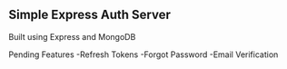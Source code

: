 ## Simple Express Auth Server

Built using Express and MongoDB

Pending Features
-Refresh Tokens
-Forgot Password
-Email Verification
